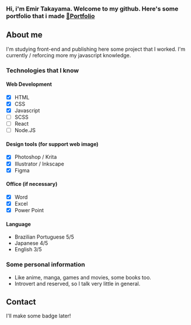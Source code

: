 ### Hi, i'm Emir Takayama. Welcome to my github. Here's some portfolio that i made [🔗Portfolio](https://github.com/stars/SwaveNg/lists/portfolio)

## About me
I'm studying front-end and publishing here some project that I worked.
I'm currently / reforcing more my javascript knowledge. 

### Technologies that I know
#### Web Development
- [x] HTML
- [x] CSS
- [x] Javascript
- [ ] SCSS
- [ ] React
- [ ] Node.JS

#### Design tools (for support web image)
- [x] Photoshop / Krita
- [x] Illustrator / Inkscape
- [x] Figma

#### Office (if necessary) 
- [x] Word
- [x] Excel
- [x] Power Point

#### Language
- Brazilian Portuguese 5/5
- Japanese 4/5
- English 3/5 

### Some personal information
- Like anime, manga, games and movies, some books too.
- Introvert and reserved, so I talk very little in general.

## Contact
I'll make some badge later!

<!--
**SwaveNg/SwaveNg** is a ✨ _special_ ✨ repository because its `README.md` (this file) appears on your GitHub profile.

Here are some ideas to get you started:

- 🔭 I’m currently working on ...
- 🌱 I’m currently learning ...
- 👯 I’m looking to collaborate on ...
- 🤔 I’m looking for help with ...
- 💬 Ask me about ...
- 📫 How to reach me: ...
- 😄 Pronouns: ...
- ⚡ Fun fact: ...
-->
